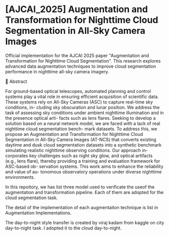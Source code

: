 # [AJCAI_2025] Augmentation and Transformation for Nighttime Cloud Segmentation in All-Sky Camera Images

Official implementation for the AJCAI 2025 paper "Augmentation and Transformation for Nighttime Cloud Segmentation". This research explores advanced data augmentation techniques to improve cloud segmentation performance in nighttime all-sky camera imagery.

📖 Abstract

For ground-based optical telescopes, automated planning and control
systems play a vital role in ensuring efficient acquisition of scientific data. These
systems rely on All-Sky Cameras (ASC) to capture real-time sky conditions, in-
cluding sky obscuration and lunar position. We address the task of assessing sky
conditions under ambient nighttime illumination and in the presence optical arti-
facts such as lens flares. Seeking to develop a solution based on a neural network
model, we are faced with a lack of real nighttime cloud segmentation bench-
mark datasets. To address this, we propose an Augmentation and Transformation
for Nighttime Cloud Segmentation in All-Sky Camera Images (AT-NCS) that
converts existing daytime and dusk cloud segmentation datasets into a synthetic
benchmark simulating realistic nighttime observing conditions. Our approach in-
corporates key challenges such as night sky glow, and optical artifacts (e.g., lens
flare), thereby providing a training and evaluation framework for ASC-based ob-
servation systems. This work aims to enhance the reliability and value of au-
tonomous observatory operations under diverse nighttime environments.

In this repoitory, we has list three model used to verificate the useof the augmentation and transformation pipeline. Each of them are adopted for the cloud segmentation task.

The detail of the implementation of each augmentaiton technique is list in Augmentation Implementations.

The day-to-night style transfer is created by viraj kadam from kaggle on city day-to-night task. I adopted it to the cloud day-to-night.
